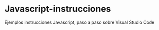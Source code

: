 # Javascript-instrucciones
Ejemplos instrucciones Javascript, paso a paso sobre Visual Studio Code

